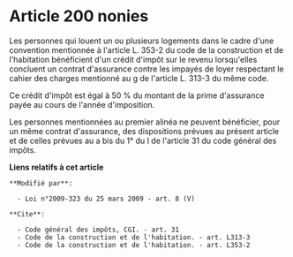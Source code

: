# Article 200 nonies

Les personnes qui louent un ou plusieurs logements dans le cadre d'une convention mentionnée à l'article L. 353-2 du code de
la construction et de l'habitation bénéficient d'un crédit d'impôt sur le revenu lorsqu'elles concluent un contrat
d'assurance contre les impayés de loyer respectant le cahier des charges mentionné au g de l'article L. 313-3 du même code. 

Ce crédit d'impôt est égal à 50 % du montant de la prime d'assurance payée au cours de l'année d'imposition. 

Les personnes mentionnées au premier alinéa ne peuvent bénéficier, pour un même contrat d'assurance, des dispositions prévues
au présent article et de celles prévues au a bis du 1° du I de l'article 31 du code général des impôts.

**Liens relatifs à cet article**

	**Modifié par**:

	  - Loi n°2009-323 du 25 mars 2009 - art. 8 (V)

	**Cite**:

	  - Code général des impôts, CGI. - art. 31
	  - Code de la construction et de l'habitation. - art. L313-3
	  - Code de la construction et de l'habitation. - art. L353-2

